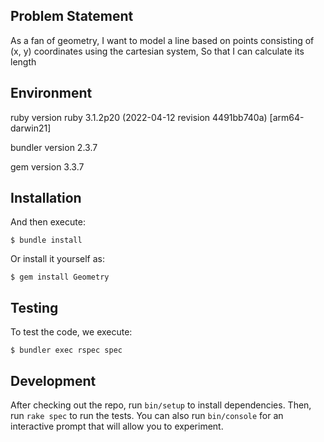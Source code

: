 ## Problem Statement

As a fan of geometry, I want to model a line based on points consisting of (x, y) coordinates using the cartesian system, So that I can calculate its length

## Environment

ruby version ruby 3.1.2p20 (2022-04-12 revision 4491bb740a) [arm64-darwin21]

bundler version 2.3.7

gem version 3.3.7

## Installation

And then execute:

    $ bundle install

Or install it yourself as:

    $ gem install Geometry

## Testing

To test the code, we execute:

    $ bundler exec rspec spec 

## Development

After checking out the repo, run `bin/setup` to install dependencies. Then, run `rake spec` to run the tests. You can also run `bin/console` for an interactive prompt that will allow you to experiment.
